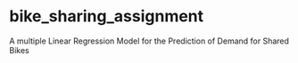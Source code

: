 # bike_sharing_assignment
A multiple Linear Regression Model for the Prediction of Demand for Shared Bikes
